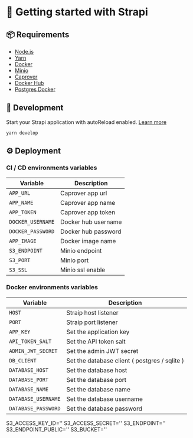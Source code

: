 # 🚀 Getting started with Strapi

## 📦 Requirements

- [Node.js](https://nodejs.org/en/download/)
- [Yarn](https://yarnpkg.com/getting-started/install)
- [Docker](https://docs.docker.com/get-docker/)
- [Minio](https://docs.min.io/docs/minio-docker-quickstart-guide.html)
- [Caprover](https://caprover.com/docs/get-started.html)
- [Docker Hub](https://hub.docker.com/)
- [Postgres Docker](https://hub.docker.com/_/postgres)

## 🧰 Development

Start your Strapi application with autoReload
enabled. [Learn more](https://docs.strapi.io/developer-docs/latest/developer-resources/cli/CLI.html#strapi-develop)

```
yarn develop
```

## ⚙️ Deployment

### CI / CD environments variables

| Variable          | Description         |
| ----------------- | ------------------- |
| `APP_URL`         | Caprover app url    |
| `APP_NAME`        | Caprover app name   |
| `APP_TOKEN`       | Caprover app token  |
| `DOCKER_USERNAME` | Docker hub username |
| `DOCKER_PASSWORD` | Docker hub password |
| `APP_IMAGE`       | Docker image name   |
| `S3_ENDPOINT`     | Minio endpoint      |
| `S3_PORT`         | Minio port          |
| `S3_SSL`          | Minio ssl enable    |

### Docker environments variables

| Variable            | Description                                   |
| ------------------- | --------------------------------------------- |
| `HOST`              | Straip host listener                          |
| `PORT`              | Straip port listener                          |
| `APP_KEY`           | Set the application key                       |
| `API_TOKEN_SALT`    | Set the API token salt                        |
| `ADMIN_JWT_SECRET`  | Set the admin JWT secret                      |
| `DB_CLIENT`         | Set the database client ( postgres / sqlite ) |
| `DATABASE_HOST`     | Set the database host                         |
| `DATABASE_PORT`     | Set the database port                         |
| `DATABASE_NAME`     | Set the database name                         |
| `DATABASE_USERNAME` | Set the database username                     |
| `DATABASE_PASSWORD` | Set the database password                     |
S3_ACCESS_KEY_ID=''
S3_ACCESS_SECRET=''
S3_ENDPOINT=''
S3_ENDPOINT_PUBLIC=''
S3_BUCKET=''
